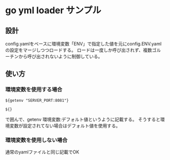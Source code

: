 # go yml loader サンプル

## 設計

config.yamlをベースに環境変数「ENV」で指定した値を元にconfig.ENV.yamlの設定をマージしつつロードする。
ロードは一度しか呼び出されず、複数ゴルーチンから呼び出されないように制御している。

## 使い方

### 環境変数を使用する場合
`${getenv "SERVER_PORT:8081"}`

`${}`

で囲んで、getenv 環境変数:デフォルト値というように記載する。
そうすると環境変数が設定されてない場合はデフォルト値を使用する。

### 環境変数を使用しない場合

通常のyamlファイルと同じ記載でOK
